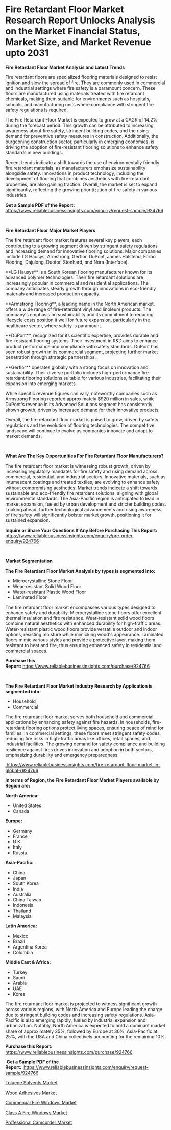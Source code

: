 <p><h1>Fire Retardant Floor Market Research Report Unlocks Analysis on the Market Financial Status, Market Size, and Market Revenue upto 2031</h1></p><p><strong>Fire Retardant Floor Market Analysis and Latest Trends</strong></p>
<p><p>Fire retardant floors are specialized flooring materials designed to resist ignition and slow the spread of fire. They are commonly used in commercial and industrial settings where fire safety is a paramount concern. These floors are manufactured using materials treated with fire retardant chemicals, making them suitable for environments such as hospitals, schools, and manufacturing units where compliance with stringent fire safety regulations is required.</p><p>The Fire Retardant Floor Market is expected to grow at a CAGR of 14.2% during the forecast period. This growth can be attributed to increasing awareness about fire safety, stringent building codes, and the rising demand for preventive safety measures in construction. Additionally, the burgeoning construction sector, particularly in emerging economies, is driving the adoption of fire-resistant flooring solutions to enhance safety standards in new buildings.</p><p>Recent trends indicate a shift towards the use of environmentally friendly fire retardant materials, as manufacturers emphasize sustainability alongside safety. Innovations in product technology, including the development of flooring that combines aesthetics with fire-retardant properties, are also gaining traction. Overall, the market is set to expand significantly, reflecting the growing prioritization of fire safety in various industries.</p></p>
<p><strong>Get a Sample PDF of the Report:&nbsp;</strong> <a href="https://www.reliablebusinessinsights.com/enquiry/request-sample/924766?utm_campaign=102&utm_medium=2&utm_source=Github&utm_content=ia&utm_term=12122024&utm_id=fire-retardant-floor">https://www.reliablebusinessinsights.com/enquiry/request-sample/924766</a></p>
<p>&nbsp;</p>
<p><strong>Fire Retardant Floor Major Market Players</strong></p>
<p><p>The fire retardant floor market features several key players, each contributing to a growing segment driven by stringent safety regulations and increasing demand for innovative flooring solutions. Major companies include LG Hausys, Armstrong, Gerflor, DuPont, James Halstead, Forbo Flooring, Dajulong, Duofor, Stonhard, and Nora (Interface).</p><p>**LG Hausys** is a South Korean flooring manufacturer known for its advanced polymer technologies. Their fire retardant solutions are increasingly popular in commercial and residential applications. The company anticipates steady growth through innovations in eco-friendly materials and increased production capacity.</p><p>**Armstrong Flooring**, a leading name in the North American market, offers a wide range of fire-retardant vinyl and linoleum products. The company's emphasis on sustainability and its commitment to reducing lifecycle costs position it well for future expansion, particularly in the healthcare sector, where safety is paramount. </p><p>**DuPont**, recognized for its scientific expertise, provides durable and fire-resistant flooring systems. Their investment in R&D aims to enhance product performance and compliance with safety standards. DuPont has seen robust growth in its commercial segment, projecting further market penetration through strategic partnerships.</p><p>**Gerflor** operates globally with a strong focus on innovation and sustainability. Their diverse portfolio includes high-performance fire-retardant flooring solutions suitable for various industries, facilitating their expansion into emerging markets.</p><p>While specific revenue figures can vary, noteworthy companies such as Armstrong Flooring reported approximately $920 million in sales, while DuPont's revenue in its Advanced Solutions segment has consistently shown growth, driven by increased demand for their innovative products.</p><p>Overall, the fire retardant floor market is poised to grow, driven by safety regulations and the evolution of flooring technologies. The competitive landscape will continue to evolve as companies innovate and adapt to market demands.</p></p>
<p>&nbsp;</p>
<p><strong>What Are The Key Opportunities For Fire Retardant Floor Manufacturers?</strong></p>
<p><p>The fire retardant floor market is witnessing robust growth, driven by increasing regulatory mandates for fire safety and rising demand across commercial, residential, and industrial sectors. Innovative materials, such as intumescent coatings and treated textiles, are evolving to enhance safety without compromising aesthetics. Market trends indicate a shift towards sustainable and eco-friendly fire retardant solutions, aligning with global environmental standards. The Asia-Pacific region is anticipated to lead in market expansion, fueled by urban development and stricter building codes. Looking ahead, further technological advancements and rising awareness of fire safety will significantly bolster market growth, positioning it for sustained expansion.</p></p>
<p><strong>Inquire or Share Your Questions If Any Before Purchasing This Report:</strong> <a href="https://www.reliablebusinessinsights.com/enquiry/pre-order-enquiry/924766?utm_campaign=102&utm_medium=2&utm_source=Github&utm_content=ia&utm_term=12122024&utm_id=fire-retardant-floor">https://www.reliablebusinessinsights.com/enquiry/pre-order-enquiry/924766</a></p>
<p>&nbsp;</p>
<p><strong>Market Segmentation</strong></p>
<p><strong>The Fire Retardant Floor Market Analysis by types is segmented into:</strong></p>
<p><ul><li>Microcrystalline Stone Floor</li><li>Wear-resistant Solid Wood Floor</li><li>Water-resistant Plastic Wood Floor</li><li>Laminated Floor</li></ul></p>
<p><p>The fire retardant floor market encompasses various types designed to enhance safety and durability. Microcrystalline stone floors offer excellent thermal insulation and fire resistance. Wear-resistant solid wood floors combine natural aesthetics with enhanced durability for high-traffic areas. Water-resistant plastic wood floors provide versatile outdoor and indoor options, resisting moisture while mimicking wood's appearance. Laminated floors mimic various styles and provide a protective layer, making them resistant to heat and fire, thus ensuring enhanced safety in residential and commercial spaces.</p></p>
<p><strong>Purchase this Report:&nbsp;</strong><a href="https://www.reliablebusinessinsights.com/purchase/924766?utm_campaign=102&utm_medium=2&utm_source=Github&utm_content=ia&utm_term=12122024&utm_id=fire-retardant-floor">https://www.reliablebusinessinsights.com/purchase/924766</a></p>
<p>&nbsp;</p>
<p><strong>The Fire Retardant Floor Market Industry Research by Application is segmented into:</strong></p>
<p><ul><li>Household</li><li>Commercial</li></ul></p>
<p><p>The fire retardant floor market serves both household and commercial applications by enhancing safety against fire hazards. In households, fire-retardant flooring options protect living spaces, ensuring peace of mind for families. In commercial settings, these floors meet stringent safety codes, reducing fire risks in high-traffic areas like offices, retail spaces, and industrial facilities. The growing demand for safety compliance and building resilience against fires drives innovation and adoption in both sectors, emphasizing durability and emergency preparedness.</p></p>
<p><a href="https://www.reliablebusinessinsights.com/fire-retardant-floor-market-in-global-r924766?utm_campaign=102&utm_medium=2&utm_source=Github&utm_content=ia&utm_term=12122024&utm_id=fire-retardant-floor">&nbsp;https://www.reliablebusinessinsights.com/fire-retardant-floor-market-in-global-r924766</a></p>
<p><strong>In terms of Region, the Fire Retardant Floor Market Players available by Region are:</strong></p>
<p>
    <p> <strong> North America: </strong>
        <ul>
            <li>United States</li>
            <li>Canada</li>
        </ul>
        </p> 
    <p> <strong> Europe: </strong>
        <ul>
            <li>Germany</li>
            <li>France</li>
            <li>U.K.</li>
            <li>Italy</li>
            <li>Russia</li>
        </ul>
        </p> 
    <p> <strong> Asia-Pacific: </strong>
        <ul>
            <li>China</li>
            <li>Japan</li>
            <li>South Korea</li>
            <li>India</li>
            <li>Australia</li>
            <li>China Taiwan</li>
            <li>Indonesia</li>
            <li>Thailand</li>
            <li>Malaysia</li>
        </ul>
        </p> 
    <p> <strong> Latin America: </strong>
        <ul>
            <li>Mexico</li>
            <li>Brazil</li>
            <li>Argentina Korea</li>
            <li>Colombia</li>
        </ul>
        </p> 
    <p> <strong> Middle East & Africa: </strong>
        <ul>
            <li>Turkey</li>
            <li>Saudi</li>
            <li>Arabia</li>
            <li>UAE</li>
            <li>Korea</li>
        </ul>
    </p>
    </p>
<p><p>The fire retardant floor market is projected to witness significant growth across various regions, with North America and Europe leading the charge due to stringent building codes and increasing safety regulations. Asia-Pacific is also emerging rapidly, fueled by industrial expansion and urbanization. Notably, North America is expected to hold a dominant market share of approximately 35%, followed by Europe at 30%, Asia-Pacific at 25%, with the USA and China collectively accounting for the remaining 10%. </p></p>
<p><strong>Purchase this Report: </strong><a href="https://www.reliablebusinessinsights.com/purchase/924766?utm_campaign=102&utm_medium=2&utm_source=Github&utm_content=ia&utm_term=12122024&utm_id=fire-retardant-floor">https://www.reliablebusinessinsights.com/purchase/924766</a></p>
<p>&nbsp;<strong>Get a Sample PDF of the Report:&nbsp;&nbsp;</strong><a href="https://www.reliablebusinessinsights.com/enquiry/request-sample/924766?utm_campaign=102&utm_medium=2&utm_source=Github&utm_content=ia&utm_term=12122024&utm_id=fire-retardant-floor">https://www.reliablebusinessinsights.com/enquiry/request-sample/924766</a></p>
<p><strong></strong></p>
<p><p><a href="https://www.linkedin.com/pulse/toluene-solvents-market-projections-2024-2031-growing-143-cagr-kqsuc?utm_campaign=102&utm_medium=2&utm_source=Github&utm_content=ia&utm_term=12122024&utm_id=fire-retardant-floor">Toluene Solvents Market</a></p><p><a href="https://www.linkedin.com/pulse/wood-adhesives-market-size-report-2024-2031-sales-revenue-trends-skelc?utm_campaign=102&utm_medium=2&utm_source=Github&utm_content=ia&utm_term=12122024&utm_id=fire-retardant-floor">Wood Adhesives Market</a></p><p><a href="https://github.com/cervetatum8110/Market-Research-Report-List-1/blob/main/commercial-fire-windows-market.md?utm_campaign=102&utm_medium=2&utm_source=Github&utm_content=ia&utm_term=12122024&utm_id=fire-retardant-floor">Commercial Fire Windows Market</a></p><p><a href="https://github.com/NargisHussain75/Market-Research-Report-List-1/blob/main/class-a-fire-windows-market.md?utm_campaign=102&utm_medium=2&utm_source=Github&utm_content=ia&utm_term=12122024&utm_id=fire-retardant-floor">Class A Fire Windows Market</a></p><p><a href="https://www.linkedin.com/pulse/c-hannibex-sqmmf?utm_campaign=102&utm_medium=2&utm_source=Github&utm_content=ia&utm_term=12122024&utm_id=fire-retardant-floor">Professional Camcorder Market</a></p></p>